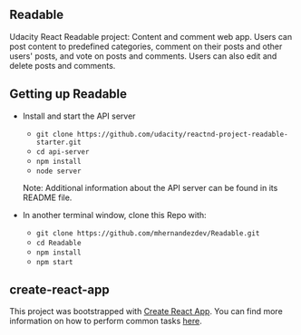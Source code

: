 ## Readable
Udacity React Readable project: Content and comment web app. Users can post content to predefined categories, comment on their posts and other users' posts, and vote on posts and comments. Users can also edit and delete posts and comments.

## Getting up Readable

* Install and start the API server
    - `git clone https://github.com/udacity/reactnd-project-readable-starter.git`
    - `cd api-server`
    - `npm install`
    - `node server`

    Note: Additional information about the API server can be found in its README file.

* In another terminal window, clone this Repo with:
    - `git clone https://github.com/mhernandezdev/Readable.git`
    - `cd Readable`
    - `npm install`
    - `npm start`


## create-react-app

This project was bootstrapped with [Create React App](https://github.com/facebookincubator/create-react-app). You can find more information on how to perform common tasks [here](https://github.com/facebookincubator/create-react-app/blob/master/packages/react-scripts/template/README.md).